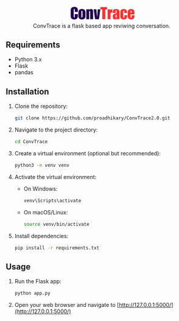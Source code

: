 
<div align="center"><img src="https://raw.githubusercontent.com/proadhikary/ConvTrace/main/static/images/logo.png" width="180"/><br>ConvTrace is a flask based app reviwing conversation.<br>
</div>


## Requirements

- Python 3.x
- Flask
- pandas

## Installation

1. Clone the repository:

    ```bash
    git clone https://github.com/proadhikary/ConvTrace2.0.git
    ```

2. Navigate to the project directory:

    ```bash
    cd ConvTrace
    ```

3. Create a virtual environment (optional but recommended):

    ```bash
    python3 -m venv venv
    ```

4. Activate the virtual environment:

    - On Windows:

        ```bash
        venv\Scripts\activate
        ```

    - On macOS/Linux:

        ```bash
        source venv/bin/activate
        ```

5. Install dependencies:

    ```bash
    pip install -r requirements.txt
    ```

## Usage

1. Run the Flask app:

    ```bash
    python app.py
    ```

2. Open your web browser and navigate to [http://127.0.0.1:5000/](http://127.0.0.1:5000/)
